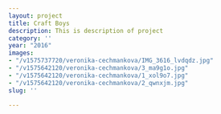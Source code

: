 ```yaml
---
layout: project
title: Craft Boys
description: This is description of project
category: ''
year: "2016"
images:
- "/v1575737720/veronika-cechmankova/IMG_3616_lvdqdz.jpg"
- "/v1575642120/veronika-cechmankova/3_ma9g1o.jpg"
- "/v1575642120/veronika-cechmankova/1_xol9o7.jpg"
- "/v1575642120/veronika-cechmankova/2_qwnxjm.jpg"
slug: ''

---
```

